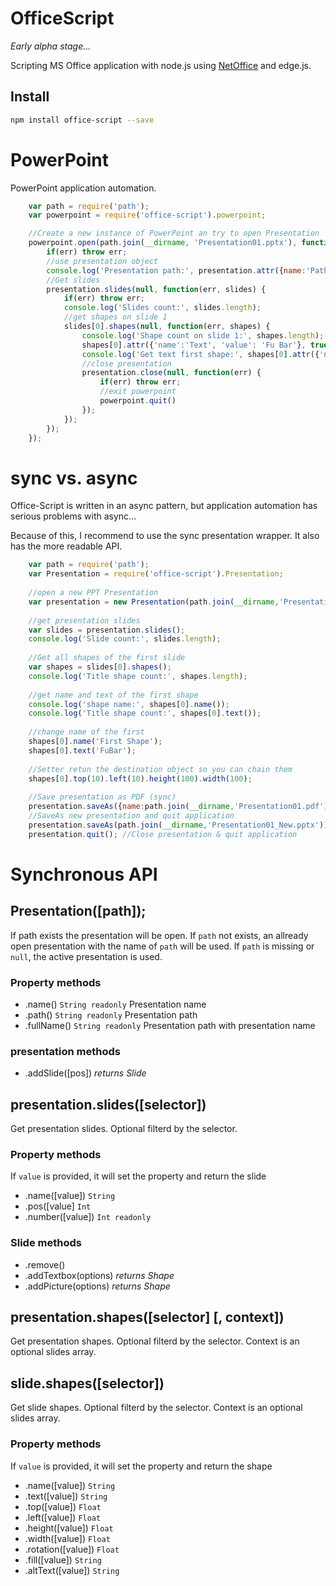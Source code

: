 # OfficeScript

*Early alpha stage...*

Scripting MS Office application with node.js using [NetOffice](http://netoffice.codeplex.com/) and edge.js.

## Install
```sh
npm install office-script --save
```

# PowerPoint

PowerPoint application automation. 
```javascript
    var path = require('path');
    var powerpoint = require('office-script').powerpoint;

    //Create a new instance of PowerPoint an try to open Presentation
    powerpoint.open(path.join(__dirname, 'Presentation01.pptx'), function(err, presentation) {
        if(err) throw err;
        //use presentation object
        console.log('Presentation path:', presentation.attr({name:'Path'}, true));
        //Get slides
        presentation.slides(null, function(err, slides) {
            if(err) throw err;
            console.log('Slides count:', slides.length);
            //get shapes on slide 1
            slides[0].shapes(null, function(err, shapes) {
                console.log('Shape count on slide 1:', shapes.length);
                shapes[0].attr({'name':'Text', 'value': 'Fu Bar'}, true); //Set text value
                console.log('Get text first shape:', shapes[0].attr({'name':'Text'}, true));
                //close presentation
                presentation.close(null, function(err) {
                    if(err) throw err;
                    //exit powerpoint
                    powerpoint.quit()
                });
            });
        });
    });
```
# sync vs. async
Office-Script is written in an async pattern, but application automation has serious problems with async... 

Because of this, I recommend to use the sync presentation wrapper. It also has the more readable API. 

```javascript
    var path = require('path');
    var Presentation = require('office-script').Presentation;
    
    //open a new PPT Presentation  
    var presentation = new Presentation(path.join(__dirname,'Presentation01.pptx'));
    
    //get presentation slides  
    var slides = presentation.slides();
    console.log('Slide count:', slides.length);
    
    //Get all shapes of the first slide 
    var shapes = slides[0].shapes();
    console.log('Title shape count:', shapes.length);
    
    //get name and text of the first shape
    console.log('shape name:', shapes[0].name());
    console.log('Title shape count:', shapes[0].text());
    
    //change name of the first
    shapes[0].name('First Shape');
    shapes[0].text('FuBar');
    
    //Setter retun the destination object so you can chain them
    shapes[0].top(10).left(10).height(100).width(100);
      
    //Save presentation as PDF (sync)
    presentation.saveAs({name:path.join(__dirname,'Presentation01.pdf'), type:'pdf'});
    //SaveAs new presentation and quit application 
    presentation.saveAs(path.join(__dirname,'Presentation01_New.pptx'));
    presentation.quit(); //Close presentation & quit application  


```
# Synchronous API
## Presentation([path]);
If path exists the presentation will be open. 
If `path` not exists, an allready open presentation with the name of `path` will be used. 
If `path` is missing or `null`, the active presentation is used.
### Property methods 
* .name() `String readonly` Presentation name
* .path() `String readonly` Presentation path
* .fullName() `String readonly` Presentation path with presentation name

### presentation methods
* .addSlide([pos]) *returns Slide*

## presentation.slides([selector])
Get presentation slides. Optional filterd by the selector.
### Property methods
If `value` is provided, it will set the property and return the slide
* .name([value]) `String` 
* .pos([value] `Int`
* .number([value])  `Int readonly`

### Slide methods
* .remove()
* .addTextbox(options) *returns Shape*
* .addPicture(options) *returns Shape*


## presentation.shapes([selector] [, context])
Get presentation shapes. Optional filterd by the selector. Context is an optional slides array.
## slide.shapes([selector])
Get slide shapes. Optional filterd by the selector. Context is an optional slides array.
### Property methods
If `value` is provided, it will set the property and return the shape
* .name([value]) `String`
* .text([value]) `String`
* .top([value])  `Float`
* .left([value])  `Float`
* .height([value])  `Float`
* .width([value])  `Float`
* .rotation([value])  `Float`
* .fill([value])  `String`
* .altText([value])  `String`
